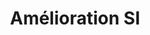 ---
title: Amélioration SI
description: Amélioration
related: 
 - /competences/linux
 - /competences/comunication
 - /competences/gestion_de_projet
 - /competences/infra
picPath: real/si_creation.jpg
---
